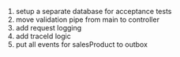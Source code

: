 1. setup a separate database for acceptance tests 
2. move validation pipe from main to controller
3. add request logging
4. add traceId logic
5. put all events for salesProduct to outbox
